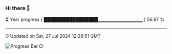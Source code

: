 ### Hi there 👋

⏳ Year progress { █████████████████▁▁▁▁▁▁▁▁▁▁▁▁▁ } 56.97 %

---

⏰ Updated on Sat, 27 Jul 2024 12:28:51 GMT

![Progress Bar CI](https://github.com/liununu/liununu/workflows/Progress%20Bar%20CI/badge.svg)
